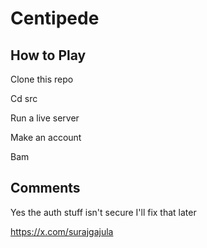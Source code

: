 # Centipede

## How to Play

Clone this repo

Cd src

Run a live server

Make an account

Bam

## Comments

Yes the auth stuff isn't secure I'll fix that later

https://x.com/surajgajula